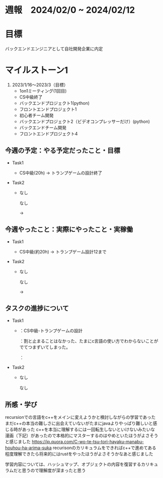 
# 週報　2024/02/0 ~ 2024/02/12

# 目標
バックエンドエンジニアとして自社開発企業に内定

# マイルストーン1

1. 2023/1/16〜2023/3（目標）
   - 1on1ミーティング(1回目)
   - CS中級終了
   - バックエンドプロジェクト1(python)
   - フロントエンドプロジェクト1
   - 初心者チーム開発
   - バックエンドプロジェクト2（ビデオコンプレッサーだけ）(python)
   - バックエンドチーム開発
   - フロントエンドプロジェクト4


## 今週の予定：やる予定だったこと・目標
- Task1
    - CS中級(20h)
        → トランプゲームの設計終了

- Task2
    - なし

        なし
        
        → 

## 今週やったこと：実際にやったこと・実稼働
- Task1
    - CS中級(約20h)
        → トランプゲーム設計12まで
    
- Task2
    - なし

        なし

        →

## タスクの進捗について
- Task1
    - ：CS中級-トランプゲームの設計
    
        ：割と止まることはなかった、たまにc言語の使い方でわからないことがでてつまずいてしまった。

        ：

- Task2
    - なし

        なし
    
## 所感・学び
recursionでの言語をc++をメインに変えようかと検討しながらの学習であった
まだc++の本当の難しさに出会えていないがたまにjavaよりやっぱり難しいと感じる時があった
c++を本当に理解するには一回転生しないといけないみたいな漫画（下記）があったので本格的にマスターするのはやめといたほうがよさそうと感じました
https://jp.quora.com/C-wo-te-tsu-tori-hayaku-manabu-houhou-ha-arima-suka
recurisonのカリキュラムをできればc++で進めてある程度理解できたら将来的にはrustをやったほうがよさそうかなあと感じました

学習内容については、ハッシュマップ、オブジェクトの内容を復習するカリキュラムだと思うので理解度が深まったと思う
